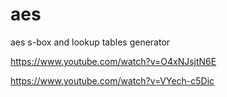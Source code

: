 # aes
aes s-box and lookup tables generator

https://www.youtube.com/watch?v=O4xNJsjtN6E

https://www.youtube.com/watch?v=VYech-c5Dic

